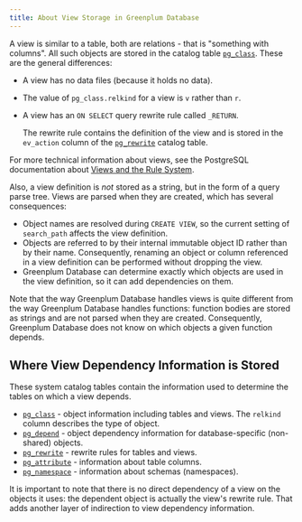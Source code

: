 ```yaml
---
title: About View Storage in Greenplum Database 
---
```


A view is similar to a table, both are relations - that is "something with columns". All such objects are stored in the catalog table [`pg_class`](../../ref_guide/system_catalogs/pg_class.html). These are the general differences:

-   A view has no data files \(because it holds no data\).
-   The value of `pg_class.relkind` for a view is `v` rather than `r`.
-   A view has an `ON SELECT` query rewrite rule called `_RETURN`.

    The rewrite rule contains the definition of the view and is stored in the `ev_action` column of the [`pg_rewrite`](../../ref_guide/system_catalogs/pg_rewrite.html) catalog table.


For more technical information about views, see the PostgreSQL documentation about [Views and the Rule System](https://www.postgresql.org/docs/12/rules-views.html).

Also, a view definition is *not* stored as a string, but in the form of a query parse tree. Views are parsed when they are created, which has several consequences:

-   Object names are resolved during `CREATE VIEW`, so the current setting of `search_path` affects the view definition.
-   Objects are referred to by their internal immutable object ID rather than by their name. Consequently, renaming an object or column referenced in a view definition can be performed without dropping the view.
-   Greenplum Database can determine exactly which objects are used in the view definition, so it can add dependencies on them.

Note that the way Greenplum Database handles views is quite different from the way Greenplum Database handles functions: function bodies are stored as strings and are not parsed when they are created. Consequently, Greenplum Database does not know on which objects a given function depends.

## <a id="whereview"></a>Where View Dependency Information is Stored 

These system catalog tables contain the information used to determine the tables on which a view depends.

-   [`pg_class`](../../ref_guide/system_catalogs/pg_class.html) - object information including tables and views. The `relkind` column describes the type of object.
-   [`pg_depend`](../../ref_guide/system_catalogs/pg_depend.html) - object dependency information for database-specific \(non-shared\) objects.
-   [`pg_rewrite`](../../ref_guide/system_catalogs/pg_rewrite.html) - rewrite rules for tables and views.
-   [`pg_attribute`](../../ref_guide/system_catalogs/pg_attribute.html) - information about table columns.
-   [`pg_namespace`](../../ref_guide/system_catalogs/pg_namespace.html) - information about schemas \(namespaces\).

It is important to note that there is no direct dependency of a view on the objects it uses: the dependent object is actually the view's rewrite rule. That adds another layer of indirection to view dependency information.


